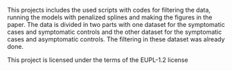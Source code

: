 This projects includes the used scripts with codes for filtering the data, running the models with penalized splines and making the figures in the paper. The data is divided in two parts with one dataset for the symptomatic cases and symptomatic controls and the other dataset for the symptomatic cases and asymptomatic controls. The filtering in these dataset was already done.  

This project is licensed under the terms of the EUPL-1.2 license

